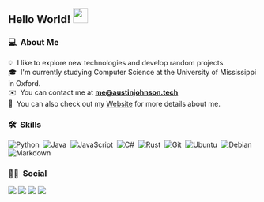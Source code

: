 ## Hello World! <img src="https://raw.githubusercontent.com/iampavangandhi/iampavangandhi/master/gifs/Hi.gif" width="30px"></h2>

### 💻 &nbsp;About Me

💡 &nbsp;I like to explore new technologies and develop random projects.\
🎓 &nbsp;I'm currently studying Computer Science at the University of Mississippi in Oxford.\
✉️ &nbsp;You can contact me at **me@austinjohnson.tech**\
📄 &nbsp;You can also check out my [Website](https://austinjohnson.tech/) for more details about me.

### 🛠 &nbsp;Skills

![Python](https://img.shields.io/badge/-Python-333333?style=flat&logo=python)&nbsp;
![Java](https://img.shields.io/badge/-Java-333333?style=flat&logo=Java&logoColor=FFA518)&nbsp;
![JavaScript](https://img.shields.io/badge/-JavaScript-333333?style=flat&logo=javascript)&nbsp;
![C#](https://img.shields.io/badge/-CSharp-333333?style=flat&logo=c-sharp)&nbsp;
![Rust](https://img.shields.io/badge/-Rust-333333?style=flat&logo=rust)&nbsp;
![Git](https://img.shields.io/badge/-Git-333333?style=flat&logo=git)&nbsp;
![Ubuntu](https://img.shields.io/badge/-Ubuntu-333333?style=flat&logo=ubuntu)&nbsp;
![Debian](https://img.shields.io/badge/-Debian-333333?style=flat&logo=debian)&nbsp;
![Markdown](https://img.shields.io/badge/-Markdown-333333?style=flat&logo=markdown)

### 🤝🏻 &nbsp;Social

<a href="https://austinjohnson.tech/"><img src="https://img.shields.io/badge/-austinjohnson.tech-3423A6?style=flat-square&logo=Google-Chrome&logoColor=white"/></a>
<a href="mailto:me@austinjohnson.tech"><img src="https://img.shields.io/badge/-me@austinjohnson.tech-D14836?style=flat-square&logo=Gmail&logoColor=white"/></a>
<a href="https://twitter.com/aust1n_johnson"><img src="https://img.shields.io/badge/-@aust1n_johnson-E4405F?style=flat-square&logo=Twitter&logoColor=white"/></a>
<a href="https://github.com/hatred2k"><img src="https://img.shields.io/badge/-@hatred2k-1877F2?style=flat-square&logo=GitHub&logoColor=white"/></a>
</p>

